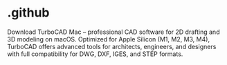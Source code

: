 # .github
Download TurboCAD Mac – professional CAD software for 2D drafting and 3D modeling on macOS. Optimized for Apple Silicon (M1, M2, M3, M4), TurboCAD offers advanced tools for architects, engineers, and designers with full compatibility for DWG, DXF, IGES, and STEP formats.
